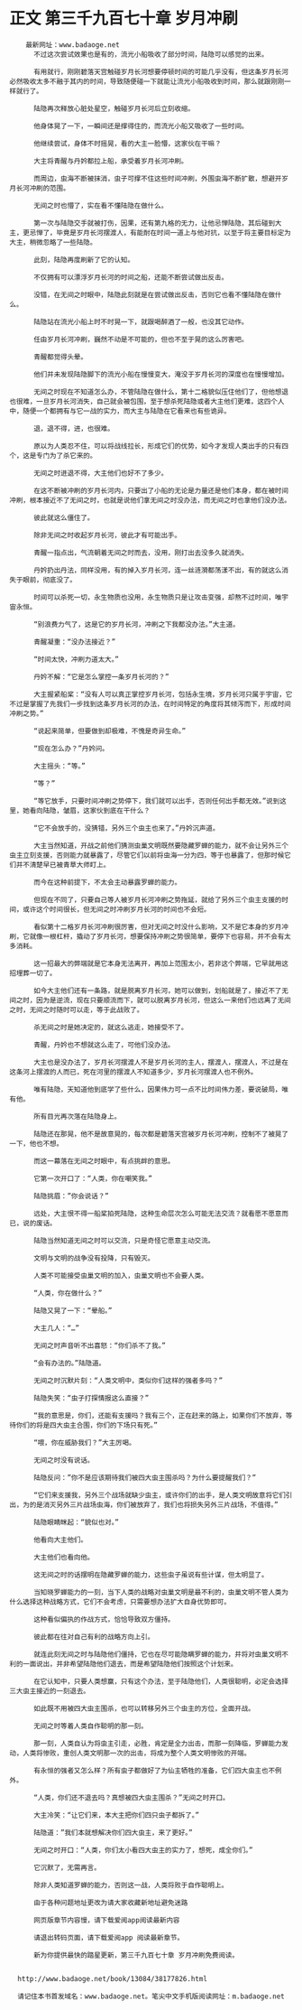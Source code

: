 # 正文 第三千九百七十章 岁月冲刷
        最新网址：www.badaoge.net
          不过这次尝试效果也是有的，流光小船吸收了部分时间，陆隐可以感觉的出来。
      
          有用就行，刚刚碧落天宫触碰岁月长河想要停顿时间的可能几乎没有，但这条岁月长河必然吸收太多不融于其内的时间，导致随便碰一下就能让流光小船吸收到时间，那么就跟刚刚一样就行了。
      
          陆隐再次释放心脏处星空，触碰岁月长河后立刻收缩。
      
          他身体晃了一下，一瞬间还是撑得住的，而流光小船又吸收了一些时间。
      
          他继续尝试，身体不时摇晃，看的大主一脸懵，这家伙在干嘛？
      
          大主将青醒与丹妗都拉上船，承受着岁月长河冲刷。
      
          而周边，虫海不断被抹消，虫子可撑不住这些时间冲刷，外围虫海不断扩散，想避开岁月长河冲刷的范围。
      
          无间之时也懵了，实在看不懂陆隐在做什么。
      
          第一次与陆隐交手就被打伤，因果，还有第九格的无力，让他忌惮陆隐，其后碰到大主，更忌惮了，毕竟是岁月长河摆渡人，有能耐在时间一道上与他对抗，以至于将主要目标定为大主，稍微忽略了一些陆隐。
      
          此刻，陆隐再度刷新了它的认知。
      
          不仅拥有可以漂浮岁月长河的时间之船，还能不断尝试做出反击。
      
          没错，在无间之时眼中，陆隐此刻就是在尝试做出反击，否则它也看不懂陆隐在做什么。
      
          陆隐站在流光小船上时不时晃一下，就跟喝醉酒了一般，也没其它动作。
      
          任由岁月长河冲刷，巍然不动是不可能的，但也不至于晃的这么厉害吧。
      
          青醒都觉得头晕。
      
          他们并未发现陆隐脚下的流光小船在慢慢变大，淹没于岁月长河的深度也在慢慢增加。
      
          无间之时现在不知道怎么办，不管陆隐在做什么，第十二格貌似压住他们了，但他想退也很难，一旦岁月长河消失，自己就会被包围，至于想杀死陆隐或者大主他们更难，这四个人中，随便一个都拥有与它一战的实力，而大主与陆隐在它看来也有些诡异。
      
          退，退不得，进，也很难。
      
          原以为人类忍不住，可以将战线拉长，形成它们的优势，如今才发现人类出手的只有四个，这是专门为了杀它来的。
      
          无间之时进退不得，大主他们也好不了多少。
      
          在这不断被冲刷的岁月长河内，只要出了小船的无论是力量还是他们本身，都在被时间冲刷，根本接近不了无间之时，也就是说他们拿无间之时没办法，而无间之时也拿他们没办法。
      
          彼此就这么僵住了。
      
          除非无间之时收起岁月长河，彼此才有可能出手。
      
          青醒一指点出，气流朝着无间之时而去，没用，刚打出去没多久就消失。
      
          丹妗扔出丹法，同样没用，有的掉入岁月长河，连一丝涟漪都荡漾不出，有的就这么消失于眼前，彻底没了。
      
          时间可以杀死一切，永生物质也没用，永生物质只是让攻击变强，却熬不过时间，唯宇宙永恒。
      
          “别浪费力气了，这是它的岁月长河，冲刷之下我都没办法。”大主道。
      
          青醒凝重：“没办法接近？”
      
          “时间太快，冲刷力道太大。”
      
          丹妗不解：“它是怎么掌控一条岁月长河的？”
      
          大主握紧船桨：“没有人可以真正掌控岁月长河，包括永生境，岁月长河只属于宇宙，它不过是掌握了先我们一步找到这条岁月长河的办法，在时间特定的角度将其倾泻而下，形成时间冲刷之势。”
      
          “说起来简单，但要做到却极难，不愧是奇异生命。”
      
          “现在怎么办？”丹妗问。
      
          大主摇头：“等。”
      
          “等？”
      
          “等它放手，只要时间冲刷之势停下，我们就可以出手，否则任何出手都无效。”说到这里，她看向陆隐，皱眉，这家伙到底在干什么？
      
          “它不会放手的，没猜错，另外三个虫主也来了。”丹妗沉声道。
      
          大主当然知道，开战之前他们猜测虫巢文明既然要隐藏罗蝉的能力，就不会让另外三个虫主立刻支援，否则能力就暴露了，尽管它们以前将虫海一分为四，等于也暴露了，但那时候它们并不清楚早已被青草大师盯上。
      
          而今在这种前提下，不太会主动暴露罗蝉的能力。
      
          但现在不同了，只要自己等人被岁月长河冲刷之势拖延，就给了另外三个虫主支援的时间，或许这个时间很长，但无间之时冲刷岁月长河的时间也不会短。
      
          看似第十二格岁月长河冲刷很厉害，但对无间之时没什么影响，又不是它本身的岁月冲刷，它就像一根杠杆，撬动了岁月长河，想要保持冲刷之势很简单，要停下也容易，并不会有太多消耗。
      
          这一招最大的弊端就是它本身无法离开，再加上范围太小，若非这个弊端，它早就用这招埋葬一切了。
      
          如今大主他们还有一条路，就是脱离岁月长河，她可以做到，划船就是了，接近不了无间之时，因为是逆流，现在只要顺流而下，就可以脱离岁月长河，但这么一来他们也远离了无间之时，无间之时随时可以走，等于此战败了。
      
          杀无间之时是她决定的，就这么逃走，她接受不了。
      
          青醒，丹妗也不想就这么走了，可他们没办法。
      
          大主也是没办法了，岁月长河摆渡人不是岁月长河的主人，摆渡人，摆渡人，不过是在这条河上摆渡的人而已，死在河里的摆渡人不知道多少，岁月长河摆渡人也不例外。
      
          唯有陆隐，天知道他到底学了些什么，因果伟力可一点不比时间伟力差，要说破局，唯有他。
      
          所有目光再次落在陆隐身上。
      
          陆隐还在那晃，他不是故意晃的，每次都是碧落天宫被岁月长河冲刷，控制不了被晃了一下，他也不想。
      
          而这一幕落在无间之时眼中，有点挑衅的意思。
      
          它第一次开口了：“人类，你在嘲笑我。”
      
          陆隐挑眉：”你会说话？”
      
          远处，大主恨不得一船桨拍死陆隐，这种生命层次怎么可能无法交流？就看愿不愿意而已，说的废话。
      
          陆隐当然知道无间之时可以交流，只是奇怪它愿意主动交流。
      
          文明与文明的战争没有投降，只有毁灭。
      
          人类不可能接受虫巢文明的加入，虫巢文明也不会要人类。
      
          “人类，你在做什么？”
      
          陆隐又晃了一下：“晕船。”
      
          大主几人：“…”
      
          无间之时声音听不出喜怒：“你们杀不了我。”
      
          “会有办法的。”陆隐道。
      
          无间之时沉默片刻：“人类文明中，类似你们这样的强者多吗？”
      
          陆隐失笑：“虫子打探情报这么直接？”
      
          “我的意思是，你们，还能有支援吗？我有三个，正在赶来的路上，如果你们不放弃，等待你们的将是四大虫主合围，你们的下场只有死。”
      
          “喂，你在威胁我们？”大主厉喝。
      
          无间之时没有说话。
      
          陆隐反问：”你不是应该期待我们被四大虫主围杀吗？为什么要提醒我们？”
      
          “它们来支援我，另外三个战场就缺少虫主，或许你们的出手，是人类文明故意将它们引出，为的是消灭另外三片战场虫海，你们被放弃了，我们也将损失另外三片战场，不值得。”
      
          陆隐眼睛眯起：“貌似也对。”
      
          他看向大主他们。
      
          大主他们也看向他。
      
          这无间之时的话摆明在隐藏罗蝉的能力，这些虫子虽说有些计谋，但太明显了。
      
          当知晓罗蝉能力的一刻，当下人类的战略对虫巢文明是最不利的，虫巢文明不管人类为什么选择这种战略方式，它们不会考虑，只需要想办法扩大自身优势即可。
      
          这种看似偏执的作战方式，恰恰导致双方僵持。
      
          彼此都在往对自己有利的战略方向上引。
      
          就连此刻无间之时与陆隐他们僵持，它也在尽可能隐瞒罗蝉的能力，并将对虫巢文明不利的一面说出，并非希望陆隐他们退去，而是希望陆隐他们按照这个计划来。
      
          在它认知中，只要人类想赢，只有这个办法，至于陆隐他们，人类很聪明，必定会选择三大虫主接近的一刻退去。
      
          如此既不用被四大虫主围杀，也可以转移另外三个虫主的方位，全面开战。
      
          无间之时等着人类自作聪明的那一刻。
      
          那一刻，人类自认为将虫主引走，必胜，肯定是全力出击，而那一刻降临，罗蝉能力发动，人类将惨败，重创人类文明那一次的出击，将成为整个人类文明惨败的开端。
      
          有永恒的强者又怎么样？所有虫子都做好了为仙主牺牲的准备，它们四大虫主也不例外。
      
          “人类，你们还不退去吗？真想被四大虫主围杀？”无间之时开口。
      
          大主冷笑：“让它们来，本大主把你们四只虫子都拆了。”
      
          陆隐道：”我们本就想解决你们四大虫主，来了更好。”
      
          无间之时开口：“人类，你们太小看四大虫主的实力了，想死，成全你们。”
      
          它沉默了，无需再言。
      
          除非人类知道罗蝉的能力，否则这一战，人类将败于自作聪明上。
      
          由于各种问题地址更改为请大家收藏新地址避免迷路
      
          网页版章节内容慢，请下载爱阅app阅读最新内容
      
          请退出转码页面，请下载爱阅app 阅读最新章节。
      
          新为你提供最快的踏星更新，第三千九百七十章 岁月冲刷免费阅读。
      
      
      http://www.badaoge.net/book/13084/38177826.html
      
      请记住本书首发域名：www.badaoge.net。笔尖中文手机版阅读网址：m.badaoge.net